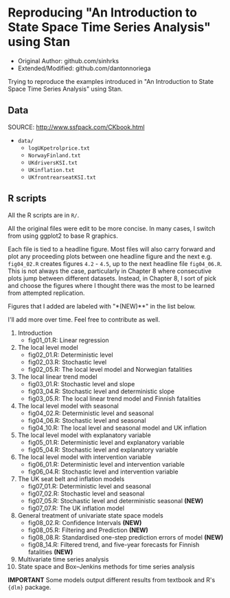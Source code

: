 # Reproducing "An Introduction to State Space Time Series Analysis" using Stan

- Original Author: github.com/sinhrks
- Extended/Modified: github.com/dantonnoriega

Trying to reproduce the examples introduced in "An Introduction to State Space Time Series Analysis" using Stan.

## Data

SOURCE: http://www.ssfpack.com/CKbook.html

- `data/`
    - `logUKpetrolprice.txt`
    - `NorwayFinland.txt`
    - `UKdriversKSI.txt`
    - `UKinflation.txt`
    - `UKfrontrearseatKSI.txt`

## R scripts

All the R scripts are in `R/`.

All the original files were edit to be more concise. In many cases, I switch from using ggplot2 to base R graphics.

Each file is tied to a headline figure. Most files will also carry forward and plot any proceeding plots between one headline figure and the next e.g. `fig04_02.R` creates figures `4.2` - `4.5`, up to the next headline file `fig04_06.R`. This is not always the case, particularly in Chapter 8 where consecutive plots jump between different datasets. Instead, in Chapter 8, I sort of pick and choose the figures where I thought there was the most to be learned from attempted replication.

Figures that I added are labeled with "*(NEW)**" in the list below.

I'll add more over time. Feel free to contribute as well.

1. Introduction
    - fig01_01.R: Linear regression
2. The local level model
    - fig02_01.R: Deterministic level
    - fig02_03.R: Stochastic level
    - fig02_05.R: The local level model and Norwegian fatalities
3. The local linear trend model
    - fig03_01.R: Stochastic level and slope
    - fig03_04.R: Stochastic level and deterministic slope
    - fig03_05.R: The local linear trend model and Finnish fatalities
4. The local level model with seasonal
    - fig04_02.R: Deterministic level and seasonal
    - fig04_06.R: Stochastic level and seasonal
    - fig04_10.R: The local level and seasonal model and UK inflation
5. The local level model with explanatory variable
    - fig05_01.R: Deterministic level and explanatory variable
    - fig05_04.R: Stochastic level and explanatory variable
6. The local level model with intervention variable
    - fig06_01.R: Deterministic level and intervention variable
    - fig06_04.R: Stochastic level and intervention variable
7. The UK seat belt and inflation models
    - fig07_01.R: Deterministic level and seasonal
    - fig07_02.R: Stochastic level and seasonal
    - fig07_05.R: Stochastic level and deterministic seasonal **(NEW)**
    - fig07_07.R: The UK inflation model
8. General treatment of univariate state space models
    - fig08_02.R: Confidence Intervals **(NEW)**
    - fig08_05.R: Filtering and Prediction **(NEW)**
    - fig08_08.R: Standardised one-step prediction errors of model **(NEW)**
    - fig08_14.R: Filtered trend, and five-year forecasts for Finnish fatalities **(NEW)**
9. Multivariate time series analysis
10. State space and Box–Jenkins methods for time series analysis

**IMPORTANT** Some models output different results from textbook and R's `{dlm}` package.
